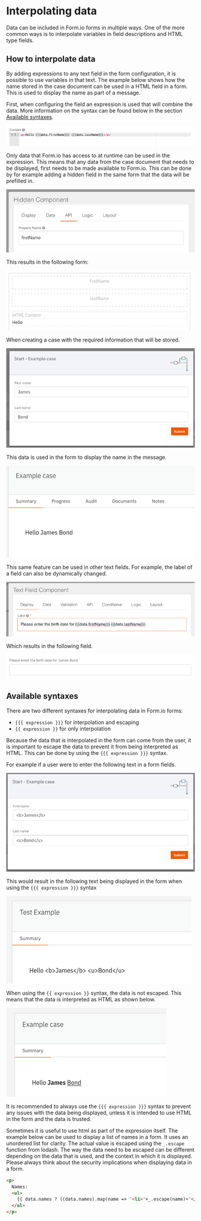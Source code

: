 # Interpolating data

Data can be included in Form.io forms in multiple ways. One of the more common ways is to interpolate variables in field descriptions and HTML type fields.

## How to interpolate data

By adding expressions to any text field in the form configuration, it is possible to use variables in that text. The example below shows how the name stored in the case document can be used in a HTML field in a form. This is used to display the name as part of a message.

First, when configuring the field an expression is used that will combine the data. More information on the syntax can be found below in the section [Available syntaxes](interpolating-data-in-formio.md#available-syntaxes).

![Setting up an HTML field with data interpolation](../../../.gitbook/assets/setting-up-html-field.png)

Only data that Form.io has access to at runtime can be used in the expression. This means that any data from the case document that needs to be displayed, first needs to be made available to Form.io. This can be done by for example adding a hidden field in the same form that the data will be prefilled in.

![Add hidden field for prefilling data](../../../.gitbook/assets/add-hidden-field-for-prefilling.png)

This results in the following form:

![Create a case with prefillable information](../../../.gitbook/assets/create-case-with-prefill-information.png)

When creating a case with the required information that will be stored.

![Add case data](../../../.gitbook/assets/add-case-data.png)

This data is used in the form to display the name in the message.

![Interpolated data example](../../../.gitbook/assets/interpolated-data-example.png)

This same feature can be used in other text fields. For example, the label of a field can also be dynamically changed.

![Configuration of label with interpolated data](../../../.gitbook/assets/interpolate-label-configuration.png)

Which results in the following field.

![Example of label with interpolated data](../../../.gitbook/assets/interpolate-label-example.png)

## Available syntaxes

There are two different syntaxes for interpolating data in Form.io forms:

* `{{{ expression }}}` for interpolation and escaping
* `{{ expression }}` for only interpolation

Because the data that is interpolated in the form can come from the user, it is important to escape the data to prevent it from being interpreted as HTML. This can be done by using the `{{{ expression }}}` syntax.

For example if a user were to enter the following text in a form fields.

![Example input with HTML](../../../.gitbook/assets/input-with-html.png)

This would result in the following text being displayed in the form when using the `{{{ expression }}}` syntax

![Example of escaped data](../../../.gitbook/assets/example-escaped-data.png)

When using the `{{ expression }}` syntax, the data is not escaped. This means that the data is interpreted as HTML as shown below.

![Example of interpolated data](../../../.gitbook/assets/example-interpolated-data.png)

It is recommended to always use the `{{{ expression }}}` syntax to prevent any issues with the data being displayed, unless it is intended to use HTML in the form and the data is trusted.

Sometimes it is useful to use html as part of the expression itself. The example below can be used to display a list of names in a form. It uses an unordered list for clarity. The actual value is escaped using the `_.escape` function from lodash. The way the data need to be escaped can be different depending on the data that is used, and the context in which it is displayed. Please always think about the security implications when displaying data in a form.

```html
<p>
  Names:
  <ul>
    {{ data.names ? ((data.names).map(name => '<li>'+_.escape(name)+'</li>').join('')) : '-' }}
  </ul>
</p>
```
